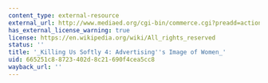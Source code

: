 ```yaml
---
content_type: external-resource
external_url: http://www.mediaed.org/cgi-bin/commerce.cgi?preadd=action&key=241
has_external_license_warning: true
license: https://en.wikipedia.org/wiki/All_rights_reserved
status: ''
title: '_Killing Us Softly 4: Advertising''s Image of Women_'
uid: 665251c8-8723-402d-8c21-690f4cea5cc8
wayback_url: ''
---
```

